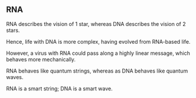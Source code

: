 ## RNA 

RNA describes the vision of 1 star, whereas DNA describes the vision of 2 stars.

Hence, life with DNA is more complex, having evolved from RNA-based life.

However, a virus with RNA could pass along a highly linear message, which behaves more mechanically.

RNA behaves like quantum strings, whereas as DNA behaves like quantum waves.

RNA is a smart string; DNA is a smart wave.